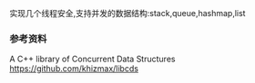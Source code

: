 

实现几个线程安全,支持并发的数据结构:stack,queue,hashmap,list


### 参考资料

A C++ library of Concurrent Data Structures\
https://github.com/khizmax/libcds

